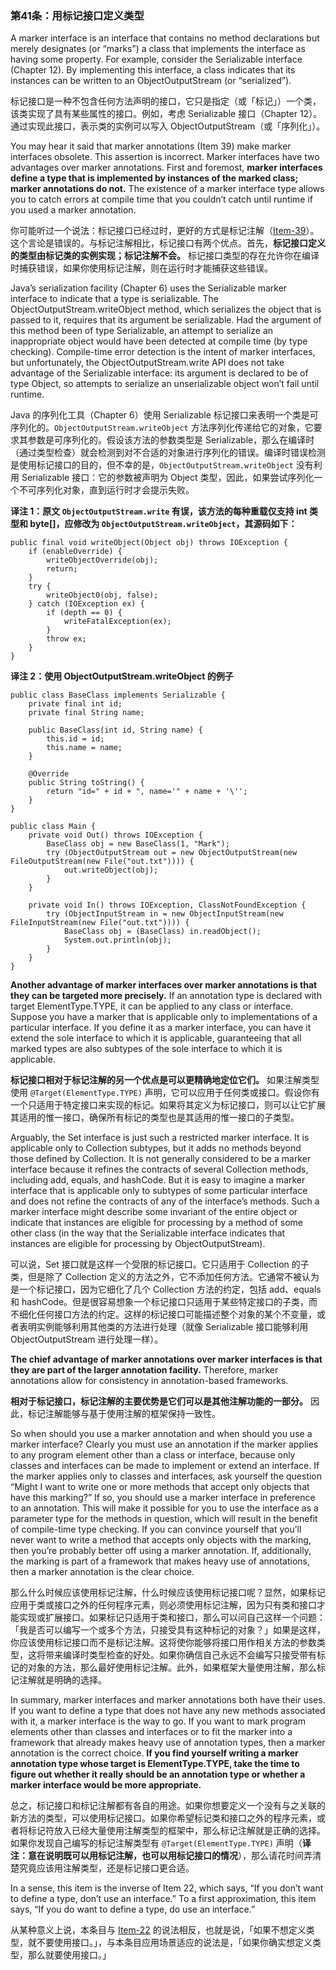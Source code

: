 
### 第41条：用标记接口定义类型

A marker interface is an interface that contains no method declarations but merely designates (or “marks”) a class that implements the interface as having some property. For example, consider the Serializable interface (Chapter 12). By implementing this interface, a class indicates that its instances can be written to an ObjectOutputStream (or “serialized”).

标记接口是一种不包含任何方法声明的接口，它只是指定（或「标记」）一个类，该类实现了具有某些属性的接口。例如，考虑 Serializable 接口（Chapter 12）。通过实现此接口，表示类的实例可以写入 ObjectOutputStream（或「序列化」）。

You may hear it said that marker annotations (Item 39) make marker interfaces obsolete. This assertion is incorrect. Marker interfaces have two advantages over marker annotations. First and foremost, **marker interfaces define a type that is implemented by instances of the marked class; marker annotations do not.** The existence of a marker interface type allows you to catch errors at compile time that you couldn’t catch until runtime if you used a marker annotation.

你可能听过一个说法：标记接口已经过时，更好的方式是标记注解（[Item-39](https://github.com/clxering/Effective-Java-3rd-edition-Chinese-English-bilingual/blob/master/Chapter-6/Chapter-6-Item-39-Prefer-annotations-to-naming-patterns.md)）。这个言论是错误的。与标记注解相比，标记接口有两个优点。首先，**标记接口定义的类型由标记类的实例实现；标记注解不会。** 标记接口类型的存在允许你在编译时捕获错误，如果你使用标记注解，则在运行时才能捕获这些错误。

Java’s serialization facility (Chapter 6) uses the Serializable marker interface to indicate that a type is serializable. The ObjectOutputStream.writeObject method, which serializes the object that is passed to it, requires that its argument be serializable. Had the argument of this method been of type Serializable, an attempt to serialize an inappropriate object would have been detected at compile time (by type checking). Compile-time error detection is the intent of marker interfaces, but unfortunately, the ObjectOutputStream.write API does not take advantage of the Serializable interface: its argument is declared to be of type Object, so attempts to serialize an unserializable object won’t fail until runtime.

Java 的序列化工具（Chapter 6）使用 Serializable 标记接口来表明一个类是可序列化的。`ObjectOutputStream.writeObject` 方法序列化传递给它的对象，它要求其参数是可序列化的。假设该方法的参数类型是 Serializable，那么在编译时（通过类型检查）就会检测到对不合适的对象进行序列化的错误。编译时错误检测是使用标记接口的目的，但不幸的是，`ObjectOutputStream.writeObject` 没有利用 Serializable 接口：它的参数被声明为 Object 类型，因此，如果尝试序列化一个不可序列化对象，直到运行时才会提示失败。

**译注 1：原文 `ObjectOutputStream.write` 有误，该方法的每种重载仅支持 int 类型和 byte[]，应修改为 `ObjectOutputStream.writeObject`，其源码如下：**
```
public final void writeObject(Object obj) throws IOException {
    if (enableOverride) {
        writeObjectOverride(obj);
        return;
    }
    try {
        writeObject0(obj, false);
    } catch (IOException ex) {
        if (depth == 0) {
            writeFatalException(ex);
        }
        throw ex;
    }
}
```

**译注 2：使用 ObjectOutputStream.writeObject 的例子**
```
public class BaseClass implements Serializable {
    private final int id;
    private final String name;

    public BaseClass(int id, String name) {
        this.id = id;
        this.name = name;
    }

    @Override
    public String toString() {
        return "id=" + id + ", name='" + name + '\'';
    }
}

public class Main {
    private void Out() throws IOException {
        BaseClass obj = new BaseClass(1, "Mark");
        try (ObjectOutputStream out = new ObjectOutputStream(new FileOutputStream(new File("out.txt")))) {
            out.writeObject(obj);
        }
    }

    private void In() throws IOException, ClassNotFoundException {
        try (ObjectInputStream in = new ObjectInputStream(new FileInputStream(new File("out.txt")))) {
            BaseClass obj = (BaseClass) in.readObject();
            System.out.println(obj);
        }
    }
}
```

**Another advantage of marker interfaces over marker annotations is that they can be targeted more precisely.** If an annotation type is declared with target ElementType.TYPE, it can be applied to any class or interface. Suppose you have a marker that is applicable only to implementations of a particular interface. If you define it as a marker interface, you can have it extend the sole interface to which it is applicable, guaranteeing that all marked types are also subtypes of the sole interface to which it is applicable.

**标记接口相对于标记注解的另一个优点是可以更精确地定位它们。** 如果注解类型使用 `@Target(ElementType.TYPE)` 声明，它可以应用于任何类或接口。假设你有一个只适用于特定接口来实现的标记。如果将其定义为标记接口，则可以让它扩展其适用的惟一接口，确保所有标记的类型也是其适用的惟一接口的子类型。

Arguably, the Set interface is just such a restricted marker interface. It is applicable only to Collection subtypes, but it adds no methods beyond those defined by Collection. It is not generally considered to be a marker interface because it refines the contracts of several Collection methods, including add, equals, and hashCode. But it is easy to imagine a marker interface that is applicable only to subtypes of some particular interface and does not refine the contracts of any of the interface’s methods. Such a marker interface might describe some invariant of the entire object or indicate that instances are eligible for processing by a method of some other class (in the way that the Serializable interface indicates that instances are eligible for processing by ObjectOutputStream).

可以说，Set 接口就是这样一个受限的标记接口。它只适用于 Collection 的子类，但是除了 Collection 定义的方法之外，它不添加任何方法。它通常不被认为是一个标记接口，因为它细化了几个 Collection 方法的约定，包括 add、equals 和 hashCode。但是很容易想象一个标记接口只适用于某些特定接口的子类，而不细化任何接口方法的约定。这样的标记接口可能描述整个对象的某个不变量，或者表明实例能够利用其他类的方法进行处理（就像 Serializable 接口能够利用 ObjectOutputStream 进行处理一样）。

**The chief advantage of marker annotations over marker interfaces is that they are part of the larger annotation facility.** Therefore, marker annotations allow for consistency in annotation-based frameworks.

**相对于标记接口，标记注解的主要优势是它们可以是其他注解功能的一部分。** 因此，标记注解能够与基于使用注解的框架保持一致性。

So when should you use a marker annotation and when should you use a marker interface? Clearly you must use an annotation if the marker applies to any program element other than a class or interface, because only classes and interfaces can be made to implement or extend an interface. If the marker applies only to classes and interfaces, ask yourself the question “Might I want to write one or more methods that accept only objects that have this marking?” If so, you should use a marker interface in preference to an annotation. This will make it possible for you to use the interface as a parameter type for the methods in question, which will result in the benefit of compile-time type checking. If you can convince yourself that you’ll never want to write a method that accepts only objects with the marking, then you’re probably better off using a marker annotation. If, additionally, the marking is part of a framework that makes heavy use of annotations, then a marker annotation is the clear choice.

那么什么时候应该使用标记注解，什么时候应该使用标记接口呢？显然，如果标记应用于类或接口之外的任何程序元素，则必须使用标记注解，因为只有类和接口才能实现或扩展接口。如果标记只适用于类和接口，那么可以问自己这样一个问题：「我是否可以编写一个或多个方法，只接受具有这种标记的对象？」如果是这样，你应该使用标记接口而不是标记注解。这将使你能够将接口用作相关方法的参数类型，这将带来编译时类型检查的好处。如果你确信自己永远不会编写只接受带有标记的对象的方法，那么最好使用标记注解。此外，如果框架大量使用注解，那么标记注解就是明确的选择。

In summary, marker interfaces and marker annotations both have their uses. If you want to define a type that does not have any new methods associated with it, a marker interface is the way to go. If you want to mark program elements other than classes and interfaces or to fit the marker into a framework that already makes heavy use of annotation types, then a marker annotation is the correct choice. **If you find yourself writing a marker annotation type whose target is ElementType.TYPE, take the time to figure out whether it really should be an annotation type or whether a marker interface would be more appropriate.**

总之，标记接口和标记注解都有各自的用途。如果你想要定义一个没有与之关联的新方法的类型，可以使用标记接口。如果你希望标记类和接口之外的程序元素，或者将标记符放入已经大量使用注解类型的框架中，那么标记注解就是正确的选择。如果你发现自己编写的标记注解类型有 `@Target(ElementType.TYPE)` 声明（**译注：意在说明既可以用标记注解，也可以用标记接口的情况**），那么请花时间弄清楚究竟应该用注解类型，还是标记接口更合适。

In a sense, this item is the inverse of Item 22, which says, “If you don’t want to define a type, don’t use an interface.” To a first approximation, this item says, “If you do want to define a type, do use an interface.”

从某种意义上说，本条目与 [Item-22](https://github.com/clxering/Effective-Java-3rd-edition-Chinese-English-bilingual/blob/master/Chapter-4/Chapter-4-Item-22-Use-interfaces-only-to-define-types.md) 的说法相反，也就是说，「如果不想定义类型，就不要使用接口。」，与本条目应用场景适应的说法是，「如果你确实想定义类型，那么就要使用接口。」
